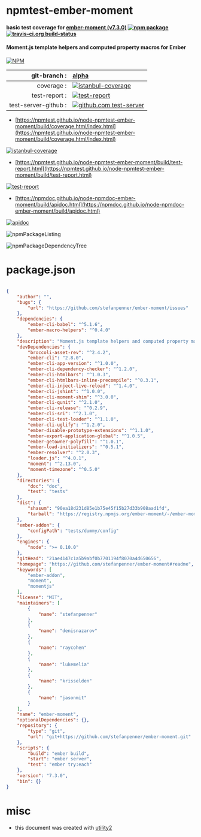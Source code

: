 # npmtest-ember-moment

#### basic test coverage for  [ember-moment (v7.3.0)](https://github.com/stefanpenner/ember-moment#readme)  [![npm package](https://img.shields.io/npm/v/npmtest-ember-moment.svg?style=flat-square)](https://www.npmjs.org/package/npmtest-ember-moment) [![travis-ci.org build-status](https://api.travis-ci.org/npmtest/node-npmtest-ember-moment.svg)](https://travis-ci.org/npmtest/node-npmtest-ember-moment)

#### Moment.js template helpers and computed property macros for Ember

[![NPM](https://nodei.co/npm/ember-moment.png?downloads=true&downloadRank=true&stars=true)](https://www.npmjs.com/package/ember-moment)

| git-branch : | [alpha](https://github.com/npmtest/node-npmtest-ember-moment/tree/alpha)|
|--:|:--|
| coverage : | [![istanbul-coverage](https://npmtest.github.io/node-npmtest-ember-moment/build/coverage.badge.svg)](https://npmtest.github.io/node-npmtest-ember-moment/build/coverage.html/index.html)|
| test-report : | [![test-report](https://npmtest.github.io/node-npmtest-ember-moment/build/test-report.badge.svg)](https://npmtest.github.io/node-npmtest-ember-moment/build/test-report.html)|
| test-server-github : | [![github.com test-server](https://npmtest.github.io/node-npmtest-ember-moment/GitHub-Mark-32px.png)](https://npmtest.github.io/node-npmtest-ember-moment/build/app/index.html) | | build-artifacts : | [![build-artifacts](https://npmtest.github.io/node-npmtest-ember-moment/glyphicons_144_folder_open.png)](https://github.com/npmtest/node-npmtest-ember-moment/tree/gh-pages/build)|

- [https://npmtest.github.io/node-npmtest-ember-moment/build/coverage.html/index.html](https://npmtest.github.io/node-npmtest-ember-moment/build/coverage.html/index.html)

[![istanbul-coverage](https://npmtest.github.io/node-npmtest-ember-moment/build/screenCapture.buildCi.browser.%252Ftmp%252Fbuild%252Fcoverage.lib.html.png)](https://npmtest.github.io/node-npmtest-ember-moment/build/coverage.html/index.html)

- [https://npmtest.github.io/node-npmtest-ember-moment/build/test-report.html](https://npmtest.github.io/node-npmtest-ember-moment/build/test-report.html)

[![test-report](https://npmtest.github.io/node-npmtest-ember-moment/build/screenCapture.buildCi.browser.%252Ftmp%252Fbuild%252Ftest-report.html.png)](https://npmtest.github.io/node-npmtest-ember-moment/build/test-report.html)

- [https://npmdoc.github.io/node-npmdoc-ember-moment/build/apidoc.html](https://npmdoc.github.io/node-npmdoc-ember-moment/build/apidoc.html)

[![apidoc](https://npmdoc.github.io/node-npmdoc-ember-moment/build/screenCapture.buildCi.browser.%252Ftmp%252Fbuild%252Fapidoc.html.png)](https://npmdoc.github.io/node-npmdoc-ember-moment/build/apidoc.html)

![npmPackageListing](https://npmtest.github.io/node-npmtest-ember-moment/build/screenCapture.npmPackageListing.svg)

![npmPackageDependencyTree](https://npmtest.github.io/node-npmtest-ember-moment/build/screenCapture.npmPackageDependencyTree.svg)



# package.json

```json

{
    "author": "",
    "bugs": {
        "url": "https://github.com/stefanpenner/ember-moment/issues"
    },
    "dependencies": {
        "ember-cli-babel": "^5.1.6",
        "ember-macro-helpers": "^0.4.0"
    },
    "description": "Moment.js template helpers and computed property macros for Ember",
    "devDependencies": {
        "broccoli-asset-rev": "^2.4.2",
        "ember-cli": "2.8.0",
        "ember-cli-app-version": "^1.0.0",
        "ember-cli-dependency-checker": "^1.2.0",
        "ember-cli-htmlbars": "^1.0.3",
        "ember-cli-htmlbars-inline-precompile": "^0.3.1",
        "ember-cli-inject-live-reload": "^1.4.0",
        "ember-cli-jshint": "^1.0.0",
        "ember-cli-moment-shim": "^3.0.0",
        "ember-cli-qunit": "^2.1.0",
        "ember-cli-release": "^0.2.9",
        "ember-cli-sri": "^2.1.0",
        "ember-cli-test-loader": "^1.1.0",
        "ember-cli-uglify": "^1.2.0",
        "ember-disable-prototype-extensions": "^1.1.0",
        "ember-export-application-global": "^1.0.5",
        "ember-getowner-polyfill": "^1.0.1",
        "ember-load-initializers": "^0.5.1",
        "ember-resolver": "^2.0.3",
        "loader.js": "^4.0.1",
        "moment": "^2.13.0",
        "moment-timezone": "^0.5.0"
    },
    "directories": {
        "doc": "doc",
        "test": "tests"
    },
    "dist": {
        "shasum": "90ea18d231d85e1b75e45f15b27d33b908aad1fd",
        "tarball": "https://registry.npmjs.org/ember-moment/-/ember-moment-7.3.0.tgz"
    },
    "ember-addon": {
        "configPath": "tests/dummy/config"
    },
    "engines": {
        "node": ">= 0.10.0"
    },
    "gitHead": "21ae4147c1a5b9abf0b7701194f8070a4d650656",
    "homepage": "https://github.com/stefanpenner/ember-moment#readme",
    "keywords": [
        "ember-addon",
        "moment",
        "momentjs"
    ],
    "license": "MIT",
    "maintainers": [
        {
            "name": "stefanpenner"
        },
        {
            "name": "denisnazarov"
        },
        {
            "name": "raycohen"
        },
        {
            "name": "lukemelia"
        },
        {
            "name": "krisselden"
        },
        {
            "name": "jasonmit"
        }
    ],
    "name": "ember-moment",
    "optionalDependencies": {},
    "repository": {
        "type": "git",
        "url": "git+https://github.com/stefanpenner/ember-moment.git"
    },
    "scripts": {
        "build": "ember build",
        "start": "ember server",
        "test": "ember try:each"
    },
    "version": "7.3.0",
    "bin": {}
}
```



# misc
- this document was created with [utility2](https://github.com/kaizhu256/node-utility2)
